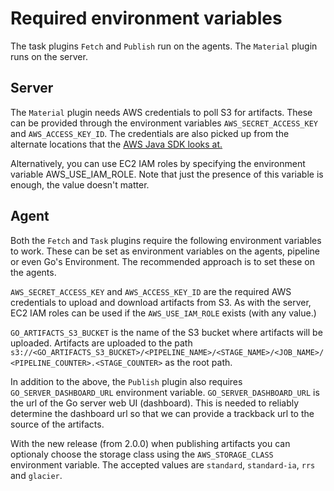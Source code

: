 Required environment variables
===

The task plugins `Fetch` and `Publish` run on the agents. The `Material` plugin runs on the server.

## Server

The `Material` plugin needs AWS credentials to poll S3 for artifacts. These can be provided through the environment variables `AWS_SECRET_ACCESS_KEY` and  `AWS_ACCESS_KEY_ID`. The credentials are also picked up from the alternate locations that the [AWS Java SDK looks at.][1]

Alternatively, you can use EC2 IAM roles by specifying the environment variable AWS_USE_IAM_ROLE. Note that just the presence of this variable is enough, the value doesn't matter.

## Agent

Both the `Fetch` and `Task` plugins require the following environment variables to work. These can be set as environment variables on the agents, pipeline or even Go's Environment. The recommended approach is to set these on the agents.

`AWS_SECRET_ACCESS_KEY` and  `AWS_ACCESS_KEY_ID` are the required AWS credentials to upload and download artifacts from S3. As with the server, EC2 IAM roles can be used if the `AWS_USE_IAM_ROLE` exists (with any value.)

`GO_ARTIFACTS_S3_BUCKET` is the name of the S3 bucket where artifacts will be uploaded. Artifacts are uploaded to the path `s3://<GO_ARTIFACTS_S3_BUCKET>/<PIPELINE_NAME>/<STAGE_NAME>/<JOB_NAME>/<PIPELINE_COUNTER>.<STAGE_COUNTER>` as the root path.

In addition to the above, the `Publish` plugin also requires `GO_SERVER_DASHBOARD_URL` environment variable. `GO_SERVER_DASHBOARD_URL` is the url of the Go server web UI (dashboard). This is needed to reliably determine the dashboard url so that we can provide a trackback url to the source of the artifacts.

With the new release (from 2.0.0) when publishing artifacts you can optionaly choose the storage class using the `AWS_STORAGE_CLASS` environment variable. The accepted values are `standard`, `standard-ia`, `rrs` and `glacier`.

[1]: http://docs.aws.amazon.com/AWSJavaSDK/latest/javadoc/com/amazonaws/services/s3/AmazonS3Client.html#AmazonS3Client()
